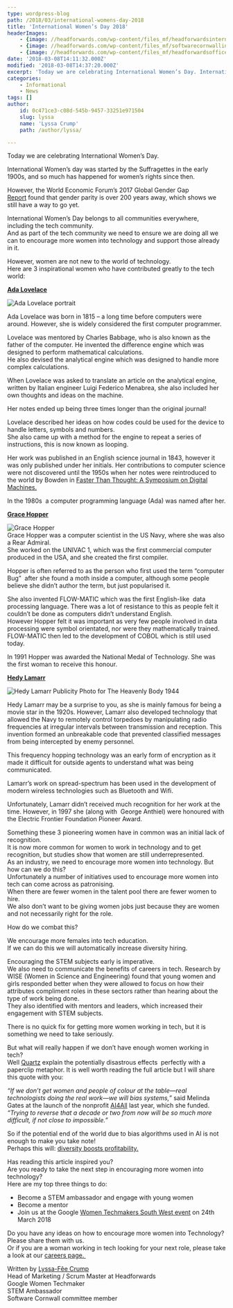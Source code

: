 ```yaml
---
type: wordpress-blog
path: /2018/03/international-womens-day-2018
title: 'International Women’s Day 2018'
headerImages:
    - {image: //headforwards.com/wp-content/files_mf/headforwardsinternationalwomensday.jpg, text: 'International Women''s Day 2018'}
    - {image: //headforwards.com/wp-content/files_mf/softwarecornwallinternationalwomensday.jpg, text: ""}
    - {image: //headforwards.com/wp-content/files_mf/headforwardsofficephotos2017206web2048.jpg, text: ""}
date: '2018-03-08T14:11:32.000Z'
modified: '2018-03-08T14:37:20.000Z'
excerpt: 'Today we are celebrating International Women’s Day. International Women’s day was started by the Suffragettes in the early 1900s, and so much has happened for women’s rights since then. However, the World Economic Forum’s 2017 Global Gender Gap Report found that gender parity is over 200 years away, which shows we still have a way to …'
categories:
    - Informational
    - News
tags: []
author:
    id: 0c471ce3-c08d-545b-9457-33251e971504
    slug: lyssa
    name: 'Lyssa Crump'
    path: /author/lyssa/

---
```

Today we are celebrating International Women’s Day.

International Women’s day was started by the Suffragettes in the early 1900s, and so much has happened for women’s rights since then.

However, the World Economic Forum’s 2017 Global Gender Gap [Report](https://www.wherewomenwork.com/Career/640/Global-Gender-Gap-WorldEconomicForum) found that gender parity is over 200 years away, which shows we still have a way to go yet.

International Women’s Day belongs to all communities everywhere, including the tech community.  
And as part of the tech community we need to ensure we are doing all we can to encourage more women into technology and support those already in it.

However, women are not new to the world of technology.  
Here are 3 inspirational women who have contributed greatly to the tech world:

[**Ada Lovelace**](https://en.wikipedia.org/wiki/Ada_Lovelace)

![Ada Lovelace portrait](https://upload.wikimedia.org/wikipedia/commons/thumb/a/a4/Ada_Lovelace_portrait.jpg/256px-Ada_Lovelace_portrait.jpg)

Ada Lovelace was born in 1815 – a long time before computers were around. However, she is widely considered the first computer programmer.

Lovelace was mentored by Charles Babbage, who is also known as the father of the computer. He invented the difference engine which was designed to perform mathematical calculations.  
He also devised the analytical engine which was designed to handle more complex calculations.

When Lovelace was asked to translate an article on the analytical engine, written by Italian engineer Luigi Federico Menabrea, she also included her own thoughts and ideas on the machine.

Her notes ended up being three times longer than the original journal!

Lovelace described her ideas on how codes could be used for the device to handle letters, symbols and numbers.  
She also came up with a method for the engine to repeat a series of instructions, this is now known as looping.

Her work was published in an English science journal in 1843, however it was only published under her initials. Her contributions to computer science were not discovered until the 1950s when her notes were reintroduced to the world by Bowden in [Faster Than Thought: A Symposium on Digital Machines.](https://archive.org/details/FasterThanThought)

In the 1980s  a computer programming language (Ada) was named after her.

[**Grace Hopper**](https://en.wikipedia.org/wiki/Grace_Hopper)

![Grace Hopper](https://upload.wikimedia.org/wikipedia/commons/thumb/5/55/Grace_Hopper.jpg/256px-Grace_Hopper.jpg)  
Grace Hopper was a computer scientist in the US Navy, where she was also a Rear Admiral.  
She worked on the UNIVAC 1, which was the first commercial computer produced in the USA, and she created the first compiler.

Hopper is often referred to as the person who first used the term “computer Bug”  after she found a moth inside a computer, although some people believe she didn’t author the term, but just popularised it.

She also invented FLOW-MATIC which was the first English-like  data processing language. There was a lot of resistance to this as people felt it couldn’t be done as computers didn’t understand English.  
However Hopper felt it was important as very few people involved in data processing were symbol orientated, nor were they mathematically trained.  
FLOW-MATIC then led to the development of COBOL which is still used today.

In 1991 Hopper was awarded the National Medal of Technology. She was the first woman to receive this honour.

[**Hedy Lamarr**](https://en.wikipedia.org/wiki/Hedy_Lamarr)

![Hedy Lamarr Publicity Photo for The Heavenly Body 1944](https://upload.wikimedia.org/wikipedia/commons/thumb/8/83/Hedy_Lamarr_Publicity_Photo_for_The_Heavenly_Body_1944.jpg/256px-Hedy_Lamarr_Publicity_Photo_for_The_Heavenly_Body_1944.jpg)

Hedy Lamarr may be a surprise to you, as she is mainly famous for being a movie star in the 1920s. However, Lamarr also developed technology that allowed the Navy to remotely control torpedoes by manipulating radio frequencies at irregular intervals between transmission and reception. This invention formed an unbreakable code that prevented classified messages from being intercepted by enemy personnel.

This frequency hopping technology was an early form of encryption as it made it difficult for outside agents to understand what was being communicated.

Lamarr’s work on spread-spectrum has been used in the development of modern wireless technologies such as Bluetooth and Wifi.

Unfortunately, Lamarr didn’t received much recognition for her work at the time. However, in 1997 she (along with  George Anthiel) were honoured with the Electric Frontier Foundation Pioneer Award.

Something these 3 pioneering women have in common was an initial lack of recognition.  
It is now more common for women to work in technology and to get recognition, but studies show that women are still underrepresented.  
As an industry, we need to encourage more women into technology. But how can we do this?  
Unfortunately a number of initiatives used to encourage more women into tech can come across as patronising.  
When there are fewer women in the talent pool there are fewer women to hire.  
We also don’t want to be giving women jobs just because they are women and not necessarily right for the role.

How do we combat this?

We encourage more females into tech education.  
If we can do this we will automatically increase diversity hiring.

Encouraging the STEM subjects early is imperative.  
We also need to communicate the benefits of careers in tech. Research by WISE (Women in Science and Engineering) found that young women and girls responded better when they were allowed to focus on how their attributes compliment roles in these sectors rather than hearing about the type of work being done.  
They also identified with mentors and leaders, which increased their engagement with STEM subjects.

There is no quick fix for getting more women working in tech, but it is something we need to take seriously.

But what will really happen if we don’t have enough women working in tech?  
Well [Quartz](https://qz.com/1211313/artificial-intelligences-paper-clip-maximizer-metaphor-can-explain-humanitys-imminent-doom/?utm_source=kwfb&kwp_0=701396) explain the potentially disastrous effects  perfectly with a paperclip metaphor. It is well worth reading the full article but I will share this quote with you:

_“If we don’t get women and people of colour at the table—real technologists doing the real work—we will bias systems,”_ said Melinda Gates at the launch of the nonprofit [AI4All](http://ai-4-all.org/) last year, which she funded. _“Trying to reverse that a decade or two from now will be so much more difficult, if not close to impossible.”_

So if the potential end of the world due to bias algorithms used in AI is not enough to make you take note!  
Perhaps this will: [diversity boosts profitability.](https://www.ft.com/content/1bc22040-1302-11e7-80f4-13e067d5072c)

Has reading this article inspired you?  
Are you ready to take the next step in encouraging more women into technology?  
Here are my top three things to do:

*   Become a STEM ambassador and engage with young women
*   Become a mentor
*   Join us at the Google [Women Techmakers South West event](https://www.eventbrite.co.uk/e/google-women-techmakers-event-south-west-tickets-43554771494) on 24th March 2018

Do you have any ideas on how to encourage more women into Technology? Please share them with us.  
Or if you are a woman working in tech looking for your next role, please take a look at our [careers page. ](https://www.headforwards.com/careers/)

Written by [Lyssa-Fêe Crump  
](https://www.linkedin.com/in/lyssafeecrump/)Head of Marketing / Scrum Master at Headforwards  
Google Women Techmaker  
STEM Ambassador  
Software Cornwall committee member
